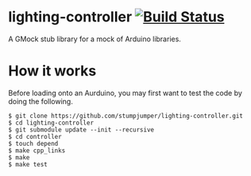lighting-controller [![Build Status](https://travis-ci.org/stumpjumper/lighting-controller.svg?branch=master)](https://travis-ci.org/stumpjumper/lighting-controller)
===================

A GMock stub library for a mock of Arduino libraries.

How it works
============

Before loading onto an Aurduino, you may first want to test the code by doing the following.

    $ git clone https://github.com/stumpjumper/lighting-controller.git
    $ cd lighting-controller
    $ git submodule update --init --recursive
    $ cd controller
    $ touch depend
    $ make cpp_links
    $ make
    $ make test
